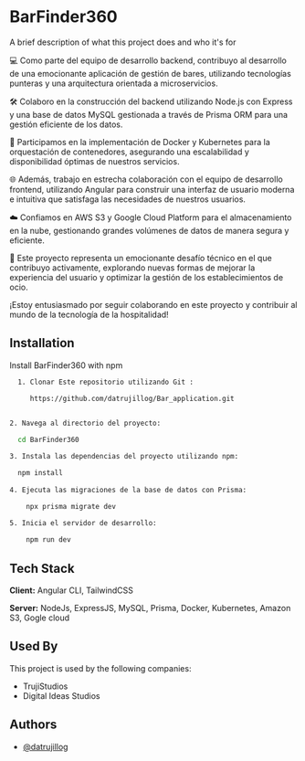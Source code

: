 
# BarFinder360

A brief description of what this project does and who it's for

💻 Como parte del equipo de desarrollo backend, contribuyo al desarrollo de una emocionante aplicación de gestión de bares, utilizando tecnologías punteras y una arquitectura orientada a microservicios.

🛠️ Colaboro en la construcción del backend utilizando Node.js con Express y una base de datos MySQL gestionada a través de Prisma ORM para una gestión eficiente de los datos.

🔧 Participamos en la implementación de Docker y Kubernetes para la orquestación de contenedores, asegurando una escalabilidad y disponibilidad óptimas de nuestros servicios.

🌐 Además, trabajo en estrecha colaboración con el equipo de desarrollo frontend, utilizando Angular para construir una interfaz de usuario moderna e intuitiva que satisfaga las necesidades de nuestros usuarios.

☁️ Confiamos en AWS S3 y Google Cloud Platform para el almacenamiento en la nube, gestionando grandes volúmenes de datos de manera segura y eficiente.

🌟 Este proyecto representa un emocionante desafío técnico en el que contribuyo activamente, explorando nuevas formas de mejorar la experiencia del usuario y optimizar la gestión de los establecimientos de ocio.

¡Estoy entusiasmado por seguir colaborando en este proyecto y contribuir al mundo de la tecnología de la hospitalidad!
## Installation

Install BarFinder360 with npm

```bash
  1. Clonar Este repositorio utilizando Git :

     https://github.com/datrujillog/Bar_application.git

     
2. Navega al directorio del proyecto:

  cd BarFinder360

3. Instala las dependencias del proyecto utilizando npm:

  npm install 
  
4. Ejecuta las migraciones de la base de datos con Prisma:

    npx prisma migrate dev
    
5. Inicia el servidor de desarrollo:

    npm run dev

```
    
## Tech Stack

**Client:** Angular CLI, TailwindCSS

**Server:** NodeJs, ExpressJS, MySQL, Prisma, Docker, Kubernetes, Amazon S3, Gogle cloud


## Used By

This project is used by the following companies:

- TrujiStudios
- Digital Ideas Studios


## Authors

- [@datrujillog](https://www.github.com/datrujillog)


